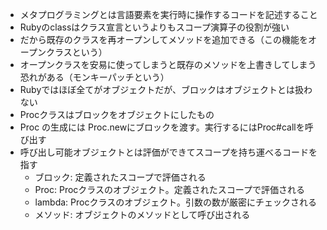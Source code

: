 - メタプログラミングとは言語要素を実行時に操作するコードを記述すること
- Rubyのclassはクラス宣言というよりもスコープ演算子の役割が強い
- だから既存のクラスを再オープンしてメソッドを追加できる（この機能をオープンクラスという）
- オープンクラスを安易に使ってしまうと既存のメソッドを上書きしてしまう恐れがある（モンキーパッチという）
- Rubyではほぼ全てがオブジェクトだが、ブロックはオブジェクトとは扱わない
- Procクラスはブロックをオブジェクトにしたもの
- Proc の生成には Proc.newにブロックを渡す。実行するにはProc#callを呼び出す
- 呼び出し可能オブジェクトとは評価ができてスコープを持ち運べるコードを指す
  - ブロック: 定義されたスコープで評価される
  - Proc: Procクラスのオブジェクト。定義されたスコープで評価される
  - lambda: Procクラスのオブジェクト。引数の数が厳密にチェックされる
  - メソッド: オブジェクトのメソッドとして呼び出される